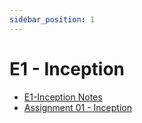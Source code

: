```yaml
---
sidebar_position: 1
---
```


# E1 - Inception

- [E1-Inception Notes](https://github.com/pravn27/reactjs-tech-doc/blob/master/docs/reactjs-course-tutorials/namaste-reactjs-course/readerDoc/E1-Inception/E1-Inception.pdf)
- [Assignment 01 - Inception](https://github.com/pravn27/reactjs-tech-doc/blob/master/docs/reactjs-course-tutorials/namaste-reactjs-course/readerDoc/E1-Inception/Assignment%2001%20-%20Inception.pdf)
